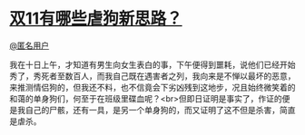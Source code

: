 
#  [双11有哪些虐狗新思路？](https://zhihu.com/questions/37358089)



[@匿名用户]()

我在十日上午，才知道有男生向女生表白的事，下午便得到噩耗，说他们已经开始秀了，秀死者至数百人，而我自己既在遇害者之列，我向来是不惮以最坏的恶意，来推测情侣狗的，但我还不料，也不信竟会下劣凶残到这地步，况且始终微笑着的和蔼的单身狗们，何至于在班级里碟血呢？&lt;br&gt;但即日证明是事实了，作证的便是我自己的尸骸，还有一具，是另一个单身狗的，而又证明了这不但是杀害，简直是虐杀。